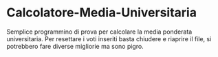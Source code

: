 # Calcolatore-Media-Universitaria

Semplice programmino di prova per calcolare la media ponderata universitaria.
Per resettare i voti inseriti basta chiudere e riaprire il file, si potrebbero fare diverse migliorie ma sono pigro.
